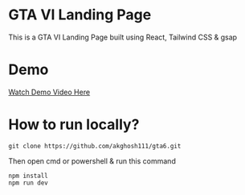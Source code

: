 # GTA VI Landing Page

This is a GTA VI Landing Page built using React, Tailwind CSS & gsap

##
# Demo
[Watch Demo Video Here](https://youtu.be/i0D_99Tv800)

# How to run locally?

    git clone https://github.com/akghosh111/gta6.git

Then open cmd or powershell & run this command

    npm install
    npm run dev
